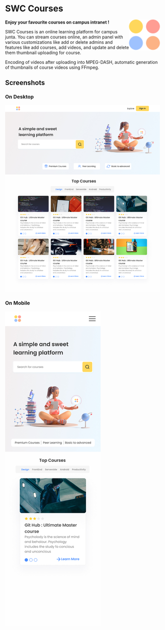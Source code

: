 # SWC Courses

<img alt="Logo" align="right" src="./logo.svg" width="20%" />

**Enjoy your favourite courses on campus intranet !**

SWC Courses is an online learning platform for campus junta. You can stream courses online, an admin panel with various customizations like add or delete admins and features like add courses, add videos, and update and delete them thumbnail uploading for course.

Encoding of videos after uploading into MPEG-DASH, automatic generation of thumbnails of course videos using FFmpeg.

## Screenshots

### On Desktop

<img alt="Logo" align="" src="./desktop.jpg" width="" />

### On Mobile

<img alt="Logo" align="" src="./mobile.jpg" width="" />
